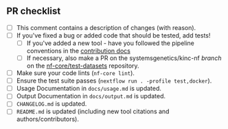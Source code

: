 <!--
# systemsgenetics/kinc-nf pull request

Many thanks for contributing to systemsgenetics/kinc-nf!

Please fill in the appropriate checklist below (delete whatever is not relevant).
These are the most common things requested on pull requests (PRs).

Remember that PRs should be made against the dev branch, unless you're preparing a pipeline release.

Learn more about contributing: [CONTRIBUTING.md](https://github.com/systemsgenetics/kinc-nf/tree/master/.github/CONTRIBUTING.md)
-->
<!-- markdownlint-disable ul-indent -->

## PR checklist

- [ ] This comment contains a description of changes (with reason).
- [ ] If you've fixed a bug or added code that should be tested, add tests!
    - [ ] If you've added a new tool - have you followed the pipeline conventions in the [contribution docs](https://github.com/systemsgenetics/kinc-nf/tree/master/.github/CONTRIBUTING.md)
    - [ ] If necessary, also make a PR on the systemsgenetics/kinc-nf _branch_ on the [nf-core/test-datasets](https://github.com/nf-core/test-datasets) repository.
- [ ] Make sure your code lints (`nf-core lint`).
- [ ] Ensure the test suite passes (`nextflow run . -profile test,docker`).
- [ ] Usage Documentation in `docs/usage.md` is updated.
- [ ] Output Documentation in `docs/output.md` is updated.
- [ ] `CHANGELOG.md` is updated.
- [ ] `README.md` is updated (including new tool citations and authors/contributors).
